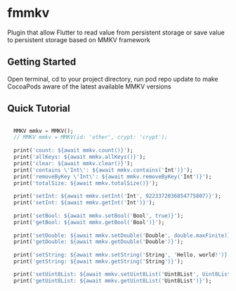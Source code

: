 # fmmkv

Plugin that allow Flutter to read value from persistent storage or save value to persistent storage based on MMKV framework

## Getting Started

Open terminal, cd to your project directory, run pod repo update to make CocoaPods aware of the latest available MMKV versions

## Quick Tutorial

```dart

  MMKV mmkv = MMKV();
  // MMKV mmkv = MMKV(id: 'other', crypt: 'crypt');
  
  print('count: ${await mmkv.count()}');
  print('allKeys: ${await mmkv.allKeys()}');
  print('clear: ${await mmkv.clear()}');
  print('contains \'Int\': ${await mmkv.contains('Int')}');
  print('removeByKey \'Int\': ${await mmkv.removeByKey('Int')}');
  print('totalSize: ${await mmkv.totalSize()}');
  
  print('setInt: ${await mmkv.setInt('Int', 9223372036854775807)}');
  print('setInt: ${await mmkv.getInt('Int')}');
  
  print('setBool: ${await mmkv.setBool('Bool', true)}');
  print('getBool: ${await mmkv.getBool('Bool')}');
  
  print('setDouble: ${await mmkv.setDouble('Double', double.maxFinite)}');
  print('getDouble: ${await mmkv.getDouble('Double')}');
  
  print('setString: ${await mmkv.setString('String', 'Hello, world!')}');
  print('getString: ${await mmkv.getString('String')}');

  print('setUint8List: ${await mmkv.setUint8List('Uint8List', Uint8List.fromList([1, 2, 3],),)}');
  print('getUint8List: ${await mmkv.getUint8List('Uint8List')}');
  
```